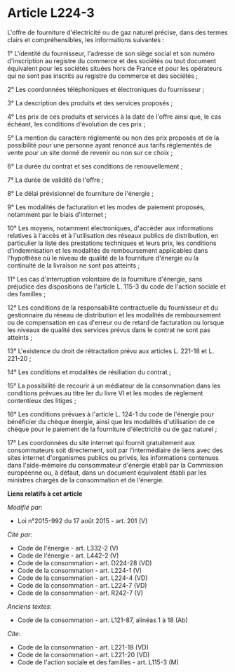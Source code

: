 # Article L224-3

L'offre de fourniture d'électricité ou de gaz naturel précise, dans des termes clairs et compréhensibles, les informations
suivantes : 

1° L'identité du fournisseur, l'adresse de son siège social et son numéro d'inscription au registre du commerce et des
sociétés ou tout document équivalent pour les sociétés situées hors de France et pour les opérateurs qui ne sont pas inscrits
au registre du commerce et des sociétés ; 

2° Les coordonnées téléphoniques et électroniques du fournisseur ; 

3° La description des produits et des services proposés ; 

4° Les prix de ces produits et services à la date de l'offre ainsi que, le cas échéant, les conditions d'évolution de ces
prix ; 

5° La mention du caractère réglementé ou non des prix proposés et de la possibilité pour une personne ayant renoncé aux
tarifs réglementés de vente pour un site donné de revenir ou non sur ce choix ; 

6° La durée du contrat et ses conditions de renouvellement ; 

7° La durée de validité de l'offre ; 

8° Le délai prévisionnel de fourniture de l'énergie ; 

9° Les modalités de facturation et les modes de paiement proposés, notamment par le biais d'internet ; 

10° Les moyens, notamment électroniques, d'accéder aux informations relatives à l'accès et à l'utilisation des réseaux
publics de distribution, en particulier la liste des prestations techniques et leurs prix, les conditions d'indemnisation et
les modalités de remboursement applicables dans l'hypothèse où le niveau de qualité de la fourniture d'énergie ou la
continuité de la livraison ne sont pas atteints ; 

11° Les cas d'interruption volontaire de la fourniture d'énergie, sans préjudice des dispositions de l'article L. 115-3 du
code de l'action sociale et des familles ; 

12° Les conditions de la responsabilité contractuelle du fournisseur et du gestionnaire du réseau de distribution et les
modalités de remboursement ou de compensation en cas d'erreur ou de retard de facturation ou lorsque les niveaux de qualité
des services prévus dans le contrat ne sont pas atteints ; 

13° L'existence du droit de rétractation prévu aux articles L. 221-18 et L. 221-20 ; 

14° Les conditions et modalités de résiliation du contrat ; 

15° La possibilité de recourir à un médiateur de la consommation dans les conditions prévues au titre Ier du livre VI et les
modes de règlement contentieux des litiges ; 

16° Les conditions prévues à l'article L. 124-1 du code de l'énergie pour bénéficier du chèque énergie, ainsi que les
modalités d'utilisation de ce chèque pour le paiement de la fourniture d'électricité ou de gaz naturel ; 

17° Les coordonnées du site internet qui fournit gratuitement aux consommateurs soit directement, soit par l'intermédiaire de
liens avec des sites internet d'organismes publics ou privés, les informations contenues dans l'aide-mémoire du consommateur
d'énergie établi par la Commission européenne ou, à défaut, dans un document équivalent établi par les ministres chargés de
la consommation et de l'énergie.

**Liens relatifs à cet article**

_Modifié par_:

  - Loi n°2015-992 du 17 août 2015 - art. 201 (V)

_Cité par_:

  - Code de l'énergie - art. L332-2 (V)
  - Code de l'énergie - art. L442-2 (V)
  - Code de la consommation - art. D224-28 (VD)
  - Code de la consommation - art. L224-1 (V)
  - Code de la consommation - art. L224-4 (VD)
  - Code de la consommation - art. L224-7 (VD)
  - Code de la consommation - art. R242-7 (V)

_Anciens textes_:

  - Code de la consommation - art. L121-87, alinéas 1 à 18 (Ab)

_Cite_:

  - Code de la consommation - art. L221-18 (VD)
  - Code de la consommation - art. L221-20 (VD)
  - Code de l'action sociale et des familles - art. L115-3 (M)
